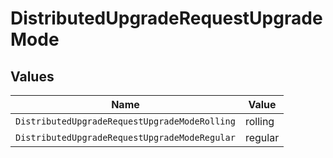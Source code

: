 # DistributedUpgradeRequestUpgradeMode


## Values

| Name                                          | Value                                         |
| --------------------------------------------- | --------------------------------------------- |
| `DistributedUpgradeRequestUpgradeModeRolling` | rolling                                       |
| `DistributedUpgradeRequestUpgradeModeRegular` | regular                                       |